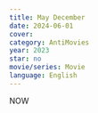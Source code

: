 ```yaml
---
title: May December
date: 2024-06-01
cover: 
category: AntiMovies
year: 2023
star: no
movie/series: Movie
language: English
---
```

NOW






